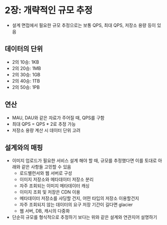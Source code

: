 # 2장: 개략적인 규모 추정
* 설계 면접에서 필요한 규모 추정으로는 보통 QPS, 최대 QPS, 저장소 용량 등이 있음

## 데이터의 단위
* 2의 10승: 1KB
* 2의 20승: 1MB
* 2의 30승: 1GB
* 2의 40승: 1TB
* 2의 50승: 1PB

## 연산
* MAU, DAU와 같은 자료가 주어질 때, QPS를 구함
* 최대 QPS = QPS * 2로 추정 가능
* 저장소 용량 계산 시 데이터 단위 고려

## 설계와의 매핑
* 이미지 업로드가 필요한 서비스 설계 해야 할 때, 규모를 추정했다면 이를 토대로 아래와 같은 사항들 고민할 수 있음
    * 로드밸런서와 웹 서버로 구성
    * 이미지 저장소와 메타데이터 저장소 분리
    * 자주 조회되는 이미지 메타데이터 캐싱
    * 이미지 조회 및 저장은 CDN 이용
    * 메타데이터 저장소를 샤딩할 건지, 어떤 타입의 저장소 이용할건지
    * 자주 조회되지 않는 데이터의 요구 저장 기간이 길다면 glacier
    * 웹 서버, DB, 캐시의 다중화
* 단순히 규모를 형식적으로 추정하기 보다는 위와 같은 설계와 연관지어 설명하기